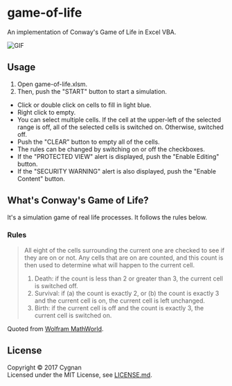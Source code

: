 # game-of-life
An implementation of Conway's Game of Life in Excel VBA.

![GIF](https://user-images.githubusercontent.com/25865313/27192246-942392f4-5235-11e7-9bb1-d1ad0f52fce4.gif)

## Usage
1. Open game-of-life.xlsm.
1. Then, push the "START" button to start a simulation. 

- Click or double click on cells to fill in light blue.
- Right click to empty. 
- You can select multiple cells. If the cell at the upper-left of the selected range is off, all of the selected cells is switched on. Otherwise, switched off.
- Push the "CLEAR" button to empty all of the cells.
- The rules can be changed by switching on or off the checkboxes.
- If the "PROTECTED VIEW" alert is displayed, push the "Enable Editing" button.
- If the "SECURITY WARNING" alert is also displayed, push the "Enable Content" button.

## What's Conway's Game of Life?
It's a simulation game of real life processes. It follows the rules below.

### Rules
> All eight of the cells surrounding the current one are checked to see if they are on or not. Any cells that are on are counted, and this count is then used to determine what will happen to the current cell.
>
>1. Death: if the count is less than 2 or greater than 3, the current cell is switched off.
>1. Survival: if (a) the count is exactly 2, or (b) the count is exactly 3 and the current cell is on, the current cell is left unchanged.
>1. Birth: if the current cell is off and the count is exactly 3, the current cell is switched on.

Quoted from [Wolfram MathWorld](http://mathworld.wolfram.com/GameofLife.html).

## License
Copyright &copy; 2017 Cygnan  
Licensed under the MIT License, see [LICENSE.md](LICENSE.md).
